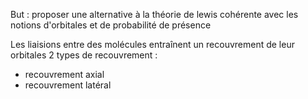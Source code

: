 But : proposer une alternative à la théorie de lewis cohérente avec les notions d'orbitales et de probabilité de présence

Les liaisions entre des molécules entraînent un recouvrement de leur orbitales
2 types de recouvrement :
* recouvrement axial
* recouvrement latéral